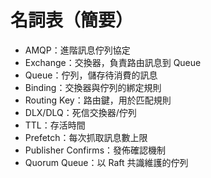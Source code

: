 # 名詞表（簡要）
- AMQP：進階訊息佇列協定
- Exchange：交換器，負責路由訊息到 Queue
- Queue：佇列，儲存待消費的訊息
- Binding：交換器與佇列的綁定規則
- Routing Key：路由鍵，用於匹配規則
- DLX/DLQ：死信交換器/佇列
- TTL：存活時間
- Prefetch：每次抓取訊息數上限
- Publisher Confirms：發佈確認機制
- Quorum Queue：以 Raft 共識維護的佇列

